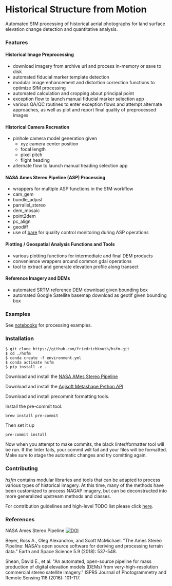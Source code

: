 # Historical Structure from Motion
Automated SfM processing of historical aerial photographs for land surface elevation change detection and quantitative analysis.


### Features

#### Historical Image Preprocessing
- download imagery from archive url and process in-memory or save to disk
- automated fiducial marker template detection
- modular image enhancement and distortion correction functions to optimize SfM processing
- automated calculation and cropping about principal point
- exception flow to launch manual fiducial marker selection app
- various QA/QC routines to enter exception flows and attempt alternate approaches, as well as plot and report final quality of preprocessed images


#### Historical Camera Recreation
- pinhole camera model generation given
  - xyz camera center position
  - focal length
  - pixel pitch
  - flight heading
- alternate flow to launch manual heading selection app

#### NASA Ames Stereo Pipeline (ASP) Processing
- wrappers for multiple ASP functions in the SfM workflow
 - cam_gem
 - bundle_adjust
 - parrallel_stereo
 - dem_mosaic
 - point2dem
 - pc_align
 - geodiff
- use of [bare](https://github.com/friedrichknuth/bare) for quality control monitoring during ASP operations


#### Plotting / Geospatial Analysis Functions and Tools
- various plotting functions for intermediate and final DEM products
- convenience wrappers around common gdal operations
- tool to extract and generate elevation profile along transect

#### Reference Imagery and DEMs
- automated SRTM reference DEM download given bounding box
- automated Google Satellite basemap download as geotif given bounding box

### Examples
See [notebooks](./examples/) for processing examples.

### Installation
```
$ git clone https://github.com/friedrichknuth/hsfm.git
$ cd ./hsfm
$ conda create -f environment.yml
$ conda activate hsfm
$ pip install -e .
```

Download and install the [NASA AMes Stereo Pipeline](https://ti.arc.nasa.gov/tech/asr/groups/intelligent-robotics/ngt/stereo/)

Download and install the [Agisoft Metashape Python API](https://agisoft.freshdesk.com/support/solutions/articles/31000148930-how-to-install-metashape-stand-alone-python-module)

Download and install precommit formatting tools.

Install the pre-commit tool.
```
brew install pre-commit
```
Then set it up
```
pre-commit install
```
Now when you attempt to make commits, the black linter/formatter tool will be run. If the linter fails, your commit will fail and your files will be formatted. Make sure to stage the automatic changes and try comitting again.

### Contributing

_hsfm_ contains modular libraries and tools that can be adapted to process various types of historical imagery. At this time, many of the methods have been customized to process NAGAP imagery, but can be deconstructed into more generalized upstream methods and classes.

For contribution guidelines and high-level TODO list please click [here](./CONTRIBUTING.md).

### References
NASA Ames Stereo Pipeline [![DOI](https://zenodo.org/badge/DOI/10.5281/zenodo.1345235.svg)](https://doi.org/10.5281/zenodo.1345235)
 
Beyer, Ross A., Oleg Alexandrov, and Scott McMichael. "The Ames Stereo Pipeline: NASA's open source software for deriving and processing terrain data." Earth and Space Science 5.9 (2018): 537-548.

Shean, David E., et al. "An automated, open-source pipeline for mass production of digital elevation models (DEMs) from very-high-resolution commercial stereo satellite imagery." ISPRS Journal of Photogrammetry and Remote Sensing 116 (2016): 101-117.